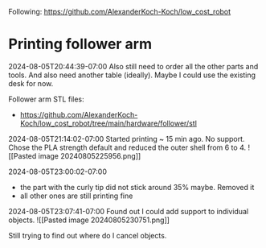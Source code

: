 Following: https://github.com/AlexanderKoch-Koch/low_cost_robot

# Printing follower arm

2024-08-05T20:44:39-07:00
Also still need to order all the other parts and tools.
And also need another table (ideally). Maybe I could use the existing desk for now.

Follower arm STL files:
- https://github.com/AlexanderKoch-Koch/low_cost_robot/tree/main/hardware/follower/stl

2024-08-05T21:14:02-07:00
Started printing ~ 15 min ago. No support. Chose the PLA strength default and reduced the outer shell from 6 to 4.
![[Pasted image 20240805225956.png]]

2024-08-05T23:00:02-07:00
- the part with the curly tip did not stick around 35% maybe. Removed it
- all other ones are still printing fine

2024-08-05T23:07:41-07:00
Found out I could add support to individual objects.
![[Pasted image 20240805230751.png]]

Still trying to find out where do I cancel objects.
